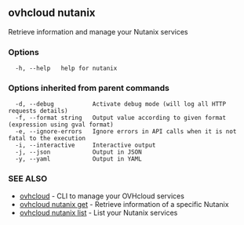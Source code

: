 ## ovhcloud nutanix

Retrieve information and manage your Nutanix services

### Options

```
  -h, --help   help for nutanix
```

### Options inherited from parent commands

```
  -d, --debug           Activate debug mode (will log all HTTP requests details)
  -f, --format string   Output value according to given format (expression using gval format)
  -e, --ignore-errors   Ignore errors in API calls when it is not fatal to the execution
  -i, --interactive     Interactive output
  -j, --json            Output in JSON
  -y, --yaml            Output in YAML
```

### SEE ALSO

* [ovhcloud](ovhcloud.md)	 - CLI to manage your OVHcloud services
* [ovhcloud nutanix get](ovhcloud_nutanix_get.md)	 - Retrieve information of a specific Nutanix
* [ovhcloud nutanix list](ovhcloud_nutanix_list.md)	 - List your Nutanix services


